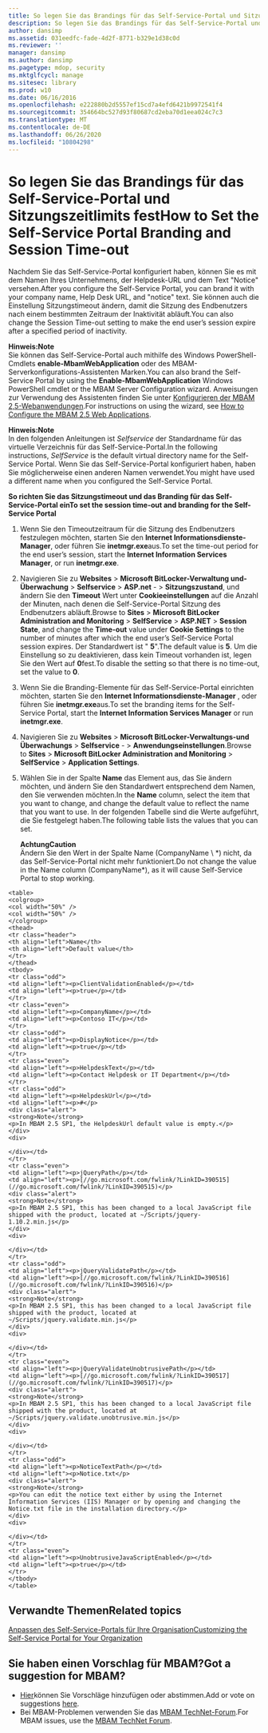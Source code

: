 ```yaml
---
title: So legen Sie das Brandings für das Self-Service-Portal und Sitzungszeitlimits fest
description: So legen Sie das Brandings für das Self-Service-Portal und Sitzungszeitlimits fest
author: dansimp
ms.assetid: 031eedfc-fade-4d2f-8771-b329e1d38c0d
ms.reviewer: ''
manager: dansimp
ms.author: dansimp
ms.pagetype: mdop, security
ms.mktglfcycl: manage
ms.sitesec: library
ms.prod: w10
ms.date: 06/16/2016
ms.openlocfilehash: e222880b2d5557ef15cd7a4efd6421b9972541f4
ms.sourcegitcommit: 354664bc527d93f80687cd2eba70d1eea024c7c3
ms.translationtype: MT
ms.contentlocale: de-DE
ms.lasthandoff: 06/26/2020
ms.locfileid: "10804298"
---
```

# <span data-ttu-id="0323c-103">So legen Sie das Brandings für das Self-Service-Portal und Sitzungszeitlimits fest</span><span class="sxs-lookup"><span data-stu-id="0323c-103">How to Set the Self-Service Portal Branding and Session Time-out</span></span>


<span data-ttu-id="0323c-104">Nachdem Sie das Self-Service-Portal konfiguriert haben, können Sie es mit dem Namen Ihres Unternehmens, der Helpdesk-URL und dem Text "Notice" versehen.</span><span class="sxs-lookup"><span data-stu-id="0323c-104">After you configure the Self-Service Portal, you can brand it with your company name, Help Desk URL, and "notice" text.</span></span> <span data-ttu-id="0323c-105">Sie können auch die Einstellung Sitzungstimeout ändern, damit die Sitzung des Endbenutzers nach einem bestimmten Zeitraum der Inaktivität abläuft.</span><span class="sxs-lookup"><span data-stu-id="0323c-105">You can also change the Session Time-out setting to make the end user’s session expire after a specified period of inactivity.</span></span>

**<span data-ttu-id="0323c-106">Hinweis:</span><span class="sxs-lookup"><span data-stu-id="0323c-106">Note</span></span>**  
<span data-ttu-id="0323c-107">Sie können das Self-Service-Portal auch mithilfe des Windows PowerShell-Cmdlets **enable-MbamWebApplication** oder des MBAM-Serverkonfigurations-Assistenten Marken.</span><span class="sxs-lookup"><span data-stu-id="0323c-107">You can also brand the Self-Service Portal by using the **Enable-MbamWebApplication** Windows PowerShell cmdlet or the MBAM Server Configuration wizard.</span></span> <span data-ttu-id="0323c-108">Anweisungen zur Verwendung des Assistenten finden Sie unter [Konfigurieren der MBAM 2,5-Webanwendungen](how-to-configure-the-mbam-25-web-applications.md).</span><span class="sxs-lookup"><span data-stu-id="0323c-108">For instructions on using the wizard, see [How to Configure the MBAM 2.5 Web Applications](how-to-configure-the-mbam-25-web-applications.md).</span></span>



**<span data-ttu-id="0323c-109">Hinweis:</span><span class="sxs-lookup"><span data-stu-id="0323c-109">Note</span></span>**  
<span data-ttu-id="0323c-110">In den folgenden Anleitungen ist *Selfservice* der Standardname für das virtuelle Verzeichnis für das Self-Service-Portal.</span><span class="sxs-lookup"><span data-stu-id="0323c-110">In the following instructions, *SelfService* is the default virtual directory name for the Self-Service Portal.</span></span> <span data-ttu-id="0323c-111">Wenn Sie das Self-Service-Portal konfiguriert haben, haben Sie möglicherweise einen anderen Namen verwendet.</span><span class="sxs-lookup"><span data-stu-id="0323c-111">You might have used a different name when you configured the Self-Service Portal.</span></span>



**<span data-ttu-id="0323c-112">So richten Sie das Sitzungstimeout und das Branding für das Self-Service-Portal ein</span><span class="sxs-lookup"><span data-stu-id="0323c-112">To set the session time-out and branding for the Self-Service Portal</span></span>**

1.  <span data-ttu-id="0323c-113">Wenn Sie den Timeoutzeitraum für die Sitzung des Endbenutzers festzulegen möchten, starten Sie den **Internet Informationsdienste-Manager**, oder führen Sie **inetmgr.exe**aus.</span><span class="sxs-lookup"><span data-stu-id="0323c-113">To set the time-out period for the end user’s session, start the **Internet Information Services Manager**, or run **inetmgr.exe**.</span></span>

2.  <span data-ttu-id="0323c-114">Navigieren Sie zu **Websites** &gt; **Microsoft BitLocker-Verwaltung und-Überwachung** &gt; **Selfservice** &gt; **ASP.net** - &gt; **Sitzungszustand**, und ändern Sie den **Timeout** Wert unter **Cookieeinstellungen** auf die Anzahl der Minuten, nach denen die Self-Service-Portal Sitzung des Endbenutzers abläuft.</span><span class="sxs-lookup"><span data-stu-id="0323c-114">Browse to **Sites** &gt; **Microsoft BitLocker Administration and Monitoring** &gt; **SelfService** &gt; **ASP.NET** &gt; **Session State**, and change the **Time-out** value under **Cookie Settings** to the number of minutes after which the end user’s Self-Service Portal session expires.</span></span> <span data-ttu-id="0323c-115">Der Standardwert ist " **5**".</span><span class="sxs-lookup"><span data-stu-id="0323c-115">The default value is **5**.</span></span> <span data-ttu-id="0323c-116">Um die Einstellung so zu deaktivieren, dass kein Timeout vorhanden ist, legen Sie den Wert auf **0**fest.</span><span class="sxs-lookup"><span data-stu-id="0323c-116">To disable the setting so that there is no time-out, set the value to **0**.</span></span>

3.  <span data-ttu-id="0323c-117">Wenn Sie die Branding-Elemente für das Self-Service-Portal einrichten möchten, starten Sie den **Internet Informationsdienste-Manager** , oder führen Sie **inetmgr.exe**aus.</span><span class="sxs-lookup"><span data-stu-id="0323c-117">To set the branding items for the Self-Service Portal, start the **Internet Information Services Manager** or run **inetmgr.exe**.</span></span>

4.  <span data-ttu-id="0323c-118">Navigieren Sie zu **Websites** &gt; **Microsoft BitLocker-Verwaltungs-und Überwachungs** &gt; **Selfservice** - &gt; **Anwendungseinstellungen**.</span><span class="sxs-lookup"><span data-stu-id="0323c-118">Browse to **Sites** &gt; **Microsoft BitLocker Administration and Monitoring** &gt; **SelfService** &gt; **Application Settings**.</span></span>

5.  <span data-ttu-id="0323c-119">Wählen Sie in der Spalte **Name** das Element aus, das Sie ändern möchten, und ändern Sie den Standardwert entsprechend dem Namen, den Sie verwenden möchten.</span><span class="sxs-lookup"><span data-stu-id="0323c-119">In the **Name** column, select the item that you want to change, and change the default value to reflect the name that you want to use.</span></span> <span data-ttu-id="0323c-120">In der folgenden Tabelle sind die Werte aufgeführt, die Sie festgelegt haben.</span><span class="sxs-lookup"><span data-stu-id="0323c-120">The following table lists the values that you can set.</span></span>

    **<span data-ttu-id="0323c-121">Achtung</span><span class="sxs-lookup"><span data-stu-id="0323c-121">Caution</span></span>**  
    <span data-ttu-id="0323c-122">Ändern Sie den Wert in der Spalte Name (CompanyName \ \*) nicht, da das Self-Service-Portal nicht mehr funktioniert.</span><span class="sxs-lookup"><span data-stu-id="0323c-122">Do not change the value in the Name column (CompanyName\*), as it will cause Self-Service Portal to stop working.</span></span>



~~~
<table>
<colgroup>
<col width="50%" />
<col width="50%" />
</colgroup>
<thead>
<tr class="header">
<th align="left">Name</th>
<th align="left">Default value</th>
</tr>
</thead>
<tbody>
<tr class="odd">
<td align="left"><p>ClientValidationEnabled</p></td>
<td align="left"><p>true</p></td>
</tr>
<tr class="even">
<td align="left"><p>CompanyName</p></td>
<td align="left"><p>Contoso IT</p></td>
</tr>
<tr class="odd">
<td align="left"><p>DisplayNotice</p></td>
<td align="left"><p>true</p></td>
</tr>
<tr class="even">
<td align="left"><p>HelpdeskText</p></td>
<td align="left"><p>Contact Helpdesk or IT Department</p></td>
</tr>
<tr class="odd">
<td align="left"><p>HelpdeskUrl</p></td>
<td align="left"><p>#</p>
<div class="alert">
<strong>Note</strong>  
<p>In MBAM 2.5 SP1, the HelpdeskUrl default value is empty.</p>
</div>
<div>

</div></td>
</tr>
<tr class="even">
<td align="left"><p>jQueryPath</p></td>
<td align="left"><p>[//go.microsoft.com/fwlink/?LinkID=390515](//go.microsoft.com/fwlink/?LinkID=390515)</p>
<div class="alert">
<strong>Note</strong>  
<p>In MBAM 2.5 SP1, this has been changed to a local JavaScript file shipped with the product, located at ~/Scripts/jquery-1.10.2.min.js</p>
</div>
<div>

</div></td>
</tr>
<tr class="odd">
<td align="left"><p>jQueryValidatePath</p></td>
<td align="left"><p>[//go.microsoft.com/fwlink/?LinkID=390516](//go.microsoft.com/fwlink/?LinkID=390516)</p>
<div class="alert">
<strong>Note</strong>  
<p>In MBAM 2.5 SP1, this has been changed to a local JavaScript file shipped with the product, located at ~/Scripts/jquery.validate.min.js</p>
</div>
<div>

</div></td>
</tr>
<tr class="even">
<td align="left"><p>jQueryValidateUnobtrusivePath</p></td>
<td align="left"><p>[//go.microsoft.com/fwlink/?LinkID=390517](//go.microsoft.com/fwlink/?LinkID=390517)</p>
<div class="alert">
<strong>Note</strong>  
<p>In MBAM 2.5 SP1, this has been changed to a local JavaScript file shipped with the product, located at ~/Scripts/jquery.validate.unobtrusive.min.js</p>
</div>
<div>

</div></td>
</tr>
<tr class="odd">
<td align="left"><p>NoticeTextPath</p></td>
<td align="left"><p>Notice.txt</p>
<div class="alert">
<strong>Note</strong>  
<p>You can edit the notice text either by using the Internet Information Services (IIS) Manager or by opening and changing the Notice.txt file in the installation directory.</p>
</div>
<div>

</div></td>
</tr>
<tr class="even">
<td align="left"><p>UnobtrusiveJavaScriptEnabled</p></td>
<td align="left"><p>true</p></td>
</tr>
</tbody>
</table>
~~~





## <span data-ttu-id="0323c-123">Verwandte Themen</span><span class="sxs-lookup"><span data-stu-id="0323c-123">Related topics</span></span>


[<span data-ttu-id="0323c-124">Anpassen des Self-Service-Portals für Ihre Organisation</span><span class="sxs-lookup"><span data-stu-id="0323c-124">Customizing the Self-Service Portal for Your Organization</span></span>](customizing-the-self-service-portal-for-your-organization.md)



## <span data-ttu-id="0323c-125">Sie haben einen Vorschlag für MBAM?</span><span class="sxs-lookup"><span data-stu-id="0323c-125">Got a suggestion for MBAM?</span></span>
- <span data-ttu-id="0323c-126">[Hier](http://mbam.uservoice.com/forums/268571-microsoft-bitlocker-administration-and-monitoring)können Sie Vorschläge hinzufügen oder abstimmen.</span><span class="sxs-lookup"><span data-stu-id="0323c-126">Add or vote on suggestions [here](http://mbam.uservoice.com/forums/268571-microsoft-bitlocker-administration-and-monitoring).</span></span> 
- <span data-ttu-id="0323c-127">Bei MBAM-Problemen verwenden Sie das [MBAM TechNet-Forum](https://social.technet.microsoft.com/Forums/home?forum=mdopmbam).</span><span class="sxs-lookup"><span data-stu-id="0323c-127">For MBAM issues, use the [MBAM TechNet Forum](https://social.technet.microsoft.com/Forums/home?forum=mdopmbam).</span></span> 





